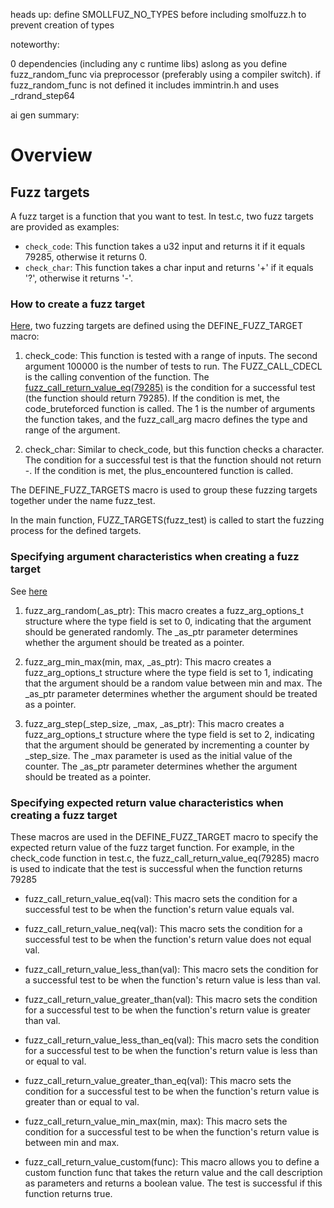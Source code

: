 heads up: define SMOLLFUZ_NO_TYPES before including smolfuzz.h to prevent creation of types

noteworthy:

0 dependencies (including any c runtime libs) aslong as you define fuzz_random_func via preprocessor (preferably using a compiler switch).
if fuzz_random_func is not defined it includes immintrin.h and uses _rdrand_step64

ai gen summary:

# Overview

## Fuzz targets

A fuzz target is a function that you want to test. In test.c, two fuzz targets are provided as examples:

- `check_code`: This function takes a u32 input and returns it if it equals 79285, otherwise it returns 0.
- `check_char`: This function takes a char input and returns '+' if it equals '?', otherwise it returns '-'.

### How to create a fuzz target

[Here](https://github.com/welikethestock/smolfuzz/blob/master/test.c#L24), two fuzzing targets are defined using the DEFINE_FUZZ_TARGET macro:

1. check_code: This function is tested with a range of inputs. The second argument 100000 is the number of tests to run. The FUZZ_CALL_CDECL is the calling convention of the function. The [fuzz_call_return_value_eq(79285)](https://github.com/welikethestock/smolfuzz/blob/master/test.c#L30) is the condition for a successful test (the function should return 79285). If the condition is met, the code_bruteforced function is called. The 1 is the number of arguments the function takes, and the fuzz_call_arg macro defines the type and range of the argument.

2. check_char: Similar to check_code, but this function checks a character. The condition for a successful test is that the function should not return -. If the condition is met, the plus_encountered function is called.

The DEFINE_FUZZ_TARGETS macro is used to group these fuzzing targets together under the name fuzz_test.

In the main function, FUZZ_TARGETS(fuzz_test) is called to start the fuzzing process for the defined targets.

### Specifying argument characteristics when creating a fuzz target

See [here](https://github.com/welikethestock/smolfuzz/blob/master/test.c#L32)

1. fuzz_arg_random(_as_ptr): This macro creates a fuzz_arg_options_t structure where the type field is set to 0, indicating that the argument should be generated randomly. The _as_ptr parameter determines whether the argument should be treated as a pointer.

2. fuzz_arg_min_max(min, max, _as_ptr): This macro creates a fuzz_arg_options_t structure where the type field is set to 1, indicating that the argument should be a random value between min and max. The _as_ptr parameter determines whether the argument should be treated as a pointer.

3. fuzz_arg_step(_step_size, _max, _as_ptr): This macro creates a fuzz_arg_options_t structure where the type field is set to 2, indicating that the argument should be generated by incrementing a counter by _step_size. The _max parameter is used as the initial value of the counter. The _as_ptr parameter determines whether the argument should be treated as a pointer.

### Specifying expected return value characteristics when creating a fuzz target

These macros are used in the DEFINE_FUZZ_TARGET macro to specify the expected return value of the fuzz target function. For example, in the check_code function in test.c, the fuzz_call_return_value_eq(79285) macro is used to indicate that the test is successful when the function returns 79285

- fuzz_call_return_value_eq(val): This macro sets the condition for a successful test to be when the function's return value equals val.

- fuzz_call_return_value_neq(val): This macro sets the condition for a successful test to be when the function's return value does not equal val.

- fuzz_call_return_value_less_than(val): This macro sets the condition for a successful test to be when the function's return value is less than val.

- fuzz_call_return_value_greater_than(val): This macro sets the condition for a successful test to be when the function's return value is greater than val.

- fuzz_call_return_value_less_than_eq(val): This macro sets the condition for a successful test to be when the function's return value is less than or equal to val.

- fuzz_call_return_value_greater_than_eq(val): This macro sets the condition for a successful test to be when the function's return value is greater than or equal to val.

- fuzz_call_return_value_min_max(min, max): This macro sets the condition for a successful test to be when the function's return value is between min and max.

- fuzz_call_return_value_custom(func): This macro allows you to define a custom function func that takes the return value and the call description as parameters and returns a boolean value. The test is successful if this function returns true.